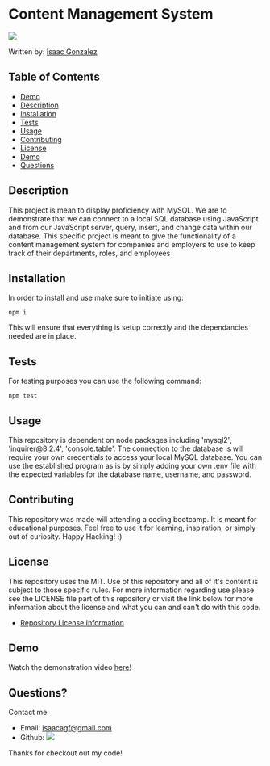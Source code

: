 
  # Content Management System
  <a href="https://opensource.org/licenses/MIT"><img src="https://img.shields.io/badge/License-MIT-blue"></a>
  
  Written by: [Isaac Gonzalez](IsaacAGonzalez)
  
  ## Table of Contents
  - [Demo](#Demo)
  - [Description](#Description)
  - [Installation](#Installation)
  - [Tests](#Tests)
  - [Usage](#Usage)
  - [Contributing](#Contributing)
  - [License](#License)
  - [Demo](#Demo)
  - [Questions](#Questions)
  
  ## Description
  This project is mean to display proficiency with MySQL. We are to demonstrate that we can connect to a local SQL database using JavaScript and from our JavaScript server, query, insert, and change data within our database. This specific project is meant to give the functionality of a content management system for companies and employers to use to keep track of their departments, roles, and employees

  ## Installation
  In order to install and use make sure to initiate using: 
  ```
  npm i
  ```
  This will ensure that everything is setup correctly and the dependancies needed are in place.

  ## Tests
  For testing purposes you can use the following command:
  ```
  npm test
  ```

  ## Usage
  This repository is dependent on node packages including 'mysql2', 'inquirer@8.2.4', 'console.table'. The connection to the database is will require your own credentials to access your local MySQL database. You can use the established program as is by simply adding your own .env file with the expected variables for the database name, username, and password.

  ## Contributing 
  This repository was made will attending a coding bootcamp. It is meant for educational purposes. Feel free to use it for learning, inspiration, or simply out of curiosity. Happy Hacking! :)

  ## License
  This repository uses the MIT. Use of this repository and all of it's content is subject to those specific rules.
  For more information regarding use please see the LICENSE file part of this repository or visit the link below for more information about the license and what you can and can't do with this code.
  - [Repository License Information](https://opensource.org/licenses/MIT)
  
  ## Demo
  Watch the demonstration video [here!](https://watch.screencastify.com/v/ygsMfuxQB0mAmuHt0MFu)

  ## Questions?
  Contact me: 
  - Email: isaacagf@gmail.com
  - Github: <a href="https://github.com/IsaacAGonzalez"><img src="https://img.shields.io/badge/Profile-IsaacAGonzalez-blue?logo=github"></a>

  Thanks for checkout out my code!
  